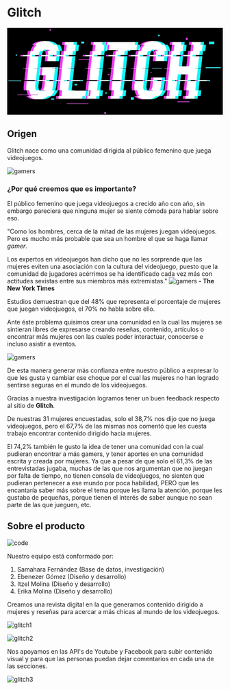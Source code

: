 # Glitch

![gamers](assets/images/logo-glitch.jpg)

## Origen

Glitch nace como una comunidad dirigida al público femenino que juega videojuegos.

![gamers](assets/images/photo-readme1.jpg)

### ¿Por qué creemos que es importante?

El público femenino que juega videojuegos a crecido año con año, sin embargo pareciera que ninguna mujer se siente cómoda para hablar sobre eso.

"Como los hombres, cerca de la mitad de las mujeres juegan videojuegos. Pero es mucho más probable que sea un hombre el que se haga llamar *gamer*.

Los expertos en videojuegos han dicho que no les sorprende que las mujeres eviten una asociación con la cultura del videojuego, puesto que la comunidad de jugadores acérrimos se ha identificado cada vez más con actitudes sexistas entre sus miembros más extremistas."
![gamers](assets/images/photo-readme2.jpg)
**- The New York Times**

Estudios demuestran que del 48% que representa el porcentaje de mujeres que juegan videojuegos, el 70% no habla sobre ello.

Ante éste problema quisimos crear una comunidad en la cual las mujeres se sintieran libres de expresarse creando reseñas, contenido, artículos o encontrar más mujeres con las cuales poder interactuar, conocerse e incluso asistir a eventos.

![gamers](assets/images/photo-readme3.jpg)

De esta manera generar más confianza entre nuestro público a expresar lo que les gusta y cambiar ese choque por el cual las mujeres no han logrado sentirse seguras en el mundo de los videojuegos.

Gracias a nuestra investigación logramos tener un buen feedback respecto al sitio de **Glitch**.

De nuestras 31 mujeres encuestadas, solo el 38,7% nos dijo que no juega videojuegos, pero el 67,7% de las mismas nos comentó que les cuesta trabajo encontrar contenido dirigido hacia mujeres.

El 74,2% también le gusto la idea de tener una comunidad con la cual pudieran encontrar a más gamers, y tener aportes en una comunidad escrita y creada por mujeres. Ya que a pesar de que solo el 61,3% de las entrevistadas jugaba, muchas de las que nos argumentan que no juegan por falta de tiempo, no tienen consola de videojuegos, no sienten que pudieran pertenecer a ese mundo por poca habilidad, PERO que les encantaría saber más sobre el tema porque les llama la atención, porque les gustaba de pequeñas, porque tienen el interés de saber aunque no sean parte de las que jueguen, etc.  

## Sobre el producto

![code](assets/images/photo-readme4.jpg)

Nuestro equipo está conformado por:

1. Samahara Fernández (Base de datos, investigación)
2. Ebenezer Gómez (Diseño y desarrollo)
3. Itzel Molina (Diseño y desarrollo)
4. Erika Molina (Diseño y desarrollo)

Creamos una revista digital en la que generamos contenido dirigido a mujeres y reseñas para acercar a más chicas al mundo de los videojuegos.

![glitch1](assets/images/glitch1.png)

![glitch2](assets/images/glitch2.jpg)

Nos apoyamos en las API's de Youtube y Facebook para subir contenido visual y para que las personas puedan dejar comentarios en cada una de las secciones.

![glitch3](assets/images/glitch3.png)
